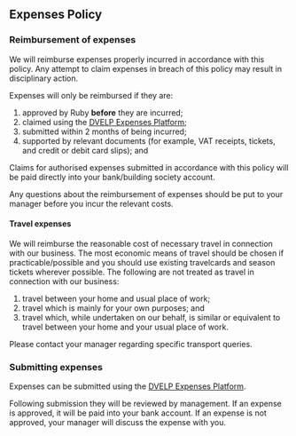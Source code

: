 ## Expenses Policy

### Reimbursement of expenses

We will reimburse expenses properly incurred in accordance with this policy.  Any attempt to claim expenses in breach of this policy may result in disciplinary action.

Expenses will only be reimbursed if they are:

1. approved by Ruby __before__ they are incurred;
2. claimed using the [DVELP Expenses Platform](https://dvelp-expenses.firebaseapp.com/expenses);
3. submitted within 2 months of being incurred;
4. supported by relevant documents (for example, VAT receipts, tickets, and credit or debit card slips); and

Claims for authorised expenses submitted in accordance with this policy will be paid directly into your bank/building society account.

Any questions about the reimbursement of expenses should be put to your manager before you incur the relevant costs.

#### Travel expenses

We will reimburse the reasonable cost of necessary travel in connection with our business. The most economic means of travel should be chosen if practicable/possible and you should use existing travelcards and season tickets wherever possible. The following are not treated as travel in connection with our business:

1. travel between your home and usual place of work;
2. travel which is mainly for your own purposes; and
3. travel which, while undertaken on our behalf, is similar or equivalent to travel between your home and your usual place of work.

Please contact your manager regarding specific transport queries.

### Submitting expenses

Expenses can be submitted using the [DVELP Expenses Platform](https://dvelp-expenses.firebaseapp.com/expenses).

Following submission they will be reviewed by management. If an expense is approved, it will be paid into your bank account. If an expense is not approved, your manager will discuss the expense with you.
